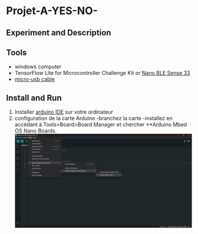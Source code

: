 # Projet-A-YES-NO-
## Experiment and Description
## Tools
- windows computer
- TensorFlow Lite for Microcontroller Challenge Kit or [ Nano BLE Sense 33](https://www.gotronic.fr/art-arduino-nano-33-ble-sense-abx00031-30757.htm)
- [micro-usb cable](https://www.google.com/search?rlz=1C5CHFA_enUS858US858&sxsrf=ALeKk01CbJTvQbYgX6arJbsjcRVmv-3-RQ:1584929968297&q=Micro+USB+cable&spell=1&sa=X&ved=2ahUKEwjl8IOexK_oAhXDqZ4KHZ0mCmcQBSgAegQIDhAn&biw=1680&bih=832)
## Install and Run
1. Installer [arduino IDE](https://www.arduino.cc/en/software#future-version-of-the-arduino-ide) sur votre ordinateur
2. configuration de la carte Arduino
     -branchez la carte
     -installez en accédant à Tools>Board>Board Manager et chercher **Arduino Mbed OS Nano Boards.
     ![image](https://github.com/julesjuniiior/Projet-A-YES-NO-/blob/main/images_Readme/config-carte.png)
   



